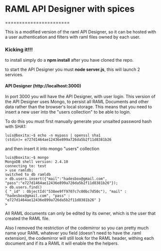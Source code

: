 # RAML API Designer with spices

=======================

This is a modified version of the raml API Designer, so it can be hosted with a user authentication and filters with raml files owned by each user.


### Kicking it!!!

to install simply do a __npm install__ after you have cloned the repo.

to start the API Designer you must __node server.js__, this will launch 2 services.


#### API Designer (http://localhost:3000)

In port 3000 you will have the API Designer, with user login. This version of the API Designer uses Mongo, to persist all RAML Documents and other data rather than the browser's local storage. This means that you need to insert a new user into the "users collection" to be able to login.

To do this you must first manually generate your unsalted password hash with SHA1:
```
luis@boxita:~$ echo -n mypass | openssl sha1
(stdin)= e727d1464ae12436e899a726da5b2f11d8381b26
```

and then insert it into mongo "users" collection
```
luis@boxita:~$ mongo
MongoDB shell version: 2.4.10
connecting to: test
> use ramldb;
switched to db ramldb
> db.users.insert({"mail":"hadesbox@gmail.com", "pass":"e727d1464ae12436e899a726da5b2f11d8381b26"});
> db.users.find()
{ "_id" : ObjectId("538ee9ff9707c7c00bc7d50c"), "mail" : "hadesbox@gmail.com", "pass" : "e727d1464ae12436e899a726da5b2f11d8381b26" }
> 
```

All RAML documents can only be edited by its owner, which is the user that created the RAML file.

Also I removed the restriction of the codemirror so you can pretty much name your RAML whatever you field (doesn't need to have the .raml extension), the codemirror will still look for the RAML header, withing each document and if its a RAML it will enable the the helpers.

